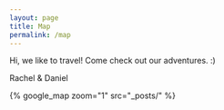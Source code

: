 ```yaml
---
layout: page
title: Map
permalink: /map
---
```


Hi, we like to travel! Come check out our adventures. :)

Rachel & Daniel

{% google_map 
    zoom="1" 
    src="_posts/" %}


